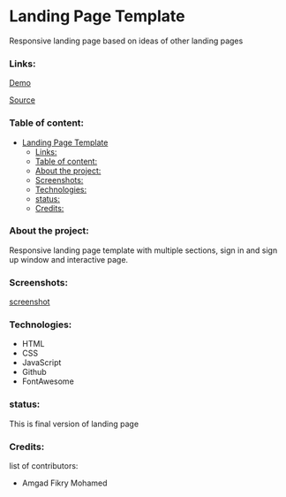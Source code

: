 # Landing Page Template
Responsive landing page based on ideas of other landing pages

### Links:

[Demo](https://amgadfikry.github.io/Responsive-Landing-Page-orange-template/)

[Source](https://github.com/amgadfikry/Responsive-Landing-Page-orange-template)

### Table of content:

- [Landing Page Template](#landing-page-template)
    - [Links:](#links)
    - [Table of content:](#table-of-content)
    - [About the project:](#about-the-project)
    - [Screenshots:](#screenshots)
    - [Technologies:](#technologies)
    - [status:](#status)
    - [Credits:](#credits)

### About the project:

Responsive landing page template with multiple sections, sign in and sign up window 
and interactive page.

### Screenshots:

[screenshot](./images/screenshot.png)

### Technologies:

- HTML
- CSS
- JavaScript
- Github
- FontAwesome

### status:

This is final version of landing page

### Credits:

list of contributors:
- Amgad Fikry Mohamed
